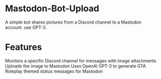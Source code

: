 # Mastodon-Bot-Upload
 A simple bot shares pictures from a Discord channel to a Mastodon account. use GPT-3.

# Features
Monitors a specific Discord channel for messages with image attachments
Uploads the image to Mastodon
Uses OpenAI GPT-3 to generate GTA Roleplay themed status messages for Mastodon
